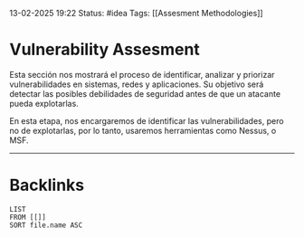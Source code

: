13-02-2025 19:22
Status: #idea
Tags: [[Assesment Methodologies]]

# Vulnerability Assesment

Esta sección nos mostrará el proceso de identificar, analizar y priorizar vulnerabilidades en sistemas, redes y aplicaciones. Su objetivo será detectar las posibles debilidades de seguridad antes de que un atacante pueda explotarlas.

En esta etapa, nos encargaremos de identificar las vulnerabilidades, pero no de explotarlas, por lo tanto, usaremos herramientas como Nessus, o MSF.






---
# Backlinks

```dataview
LIST
FROM [[]]
SORT file.name ASC
```
